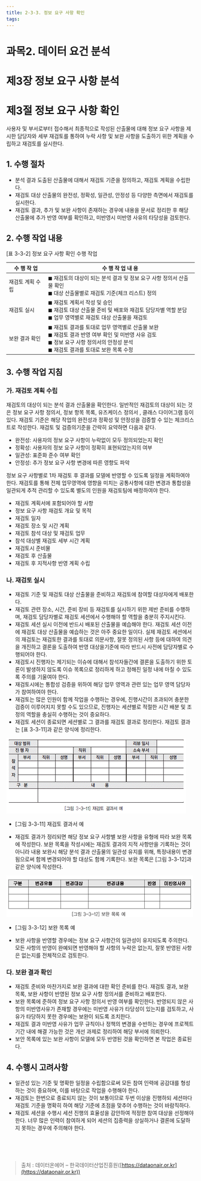 ```yaml
---
title: 2-3-3. 정보 요구 사항 확인
tags: 
---
```


# 과목2. 데이터 요건 분석
# 제3장 정보 요구 사항 분석
# 제3절 정보 요구 사항 확인

사용자 및 부서로부터 접수해서 최종적으로 작성된 산출물에 대해 정보 요구 사항을 제시한 담당자와 세부 재검토를 통하여 누락 사항 및 보완 사항을 도출하기 위한 계획을 수립하고 재검토를 실시한다.

## 1. 수행 절차

* 분석 결과 도출된 산출물에 대해서 재검토 기준을 정의하고, 재검토 계획을 수립한다.
* 재검토 대상 산출물의 완전성, 정확성, 일관성, 안정성 등 다양한 측면에서 재검토를 실시한다.
* 재검토 결과, 추가 및 보완 사항이 존재하는 경우에 내용을 문서로 정리한 후 해당 산출물에 추가 반영 여부를 확인하고, 미반영시 미반영 사유의 타당성을 검토한다.

## 2. 수행 작업 내용

[표 3-3-2] 정보 요구 사항 확인 수행 작업

| 수 행 작 업 | 수 행 작 업 내 용 |
|----|----|
| 재검토 계획 수립|◼ 재검토의 대상이 되는 분석 결과 및 정보 요구 사항 정의서 산출물 확인<br>◼  대상 산출물별로 재검토 기준(체크 리스트) 정의 |
| 재검토 실시|◼ 재검토 계획서 작성 및 승인<br>◼  재검토 대상 산출물 준비 및 배포와 재검토 담당자별 역할 분담<br>◼  업무 영역별로 재검토 대상 산출물을 재검토 |
| 보완 결과 확인|◼ 재검토 결과를 토대로 업무 영역별로 산출물 보완<br>◼  재검토 결과 반영 여부 확인 및 미반영 사유 검토<br>◼  정보 요구 사항 정의서의 안정성 분석<br>◼  재검토 결과를 토대로 보완 목록 수정 |

## 3. 수행 작업 지침

### 가. 재검토 계획 수립

재검토의 대상이 되는 분석 결과 산출물을 확인한다. 일반적인 재검토의 대상이 되는 것은 정보 요구 사항 정의서, 정보 항목 목록, 유즈케이스 정의서 , 클래스 다이어그램 등이 있다. 재검토 기준은 해당 작업의 완전성과 정확성 및 안정성을 검증할 수 있는 체크리스트로 작성한다. 재검토 및 검증의기준을 간략히 요약하면 다음과 같다.

* 완전성: 사용자의 정보 요구 사항이 누락없이 모두 정의되었는지 확인
* 정확성: 사용자의 정보 요구 사항이 정확히 표현되었는지의 여부
* 일관성: 표준화 준수 여부 확인
* 안정성: 추가 정보 요구 사항 변경에 따른 영향도 파악

정보 요구 사항별로 1차 재검토 후 결과를 모델에 반영할 수 있도록 일정을 계획하여야 한다. 재검토를 통해 전체 업무영역에 영향을 미치는 공통사항에 대한 변경과 통합성을 일관되게 추적 관리할 수 있도록 별도의 인원을 재검토팀에 배정하여야 한다.

* 재검토 계획서에 포함되어야 할 사항
* 정보 요구 사항 재검토 개요 및 목적
* 재검토 일자
* 재검토 장소 및 시간 계획
* 재검토 참석 대상 및 재검토 업무
* 참석 대상별 재검토 세부 시간 계획
* 재검토시 준비물
* 재검토 후 산출물
* 재검토 후 지적사항 반영 계획 수립

### 나. 재검토 실시

* 재검토 기준 및 재검토 대상 산출물을 준비하고 재검토에 참여할 대상자에게 배포한다.
* 재검토 관련 장소, 시간, 준비 장비 등 재검토를 실시하기 위한 제반 준비를 수행하며, 재검토 담당자별로 재검토 세션에서 수행해야 할 역할을 충분히 주지시킨다.
* 재검토 세션 실시 이전에 반드시 배포된 산출물을 예습해야 한다. 재검토 세션 이전에 재검토 대상 산출물을 예습하는 것은 아주 중요한 일이다. 실제 재검토 세션에서의 재검토는 재검토한 결과를 토대로 의문사항, 잘못 정의된 사항 등에 대하여 의견을 개진하고 결론을 도출하여 반영 대상을기준에 따라 반드시 사전에 담당자별로 수행되어야 한다.
* 재검토시 진행자는 제기되는 이슈에 대해서 참석자들간에 결론을 도출하기 위한 토론이 발생하지 않도록 이슈 목록으로 정리하게 하고 정해진 일정 내에 마칠 수 있도록 주의를 기울여야 한다.
* 재검토시에는 통합성 검증을 위하여 해당 업무 영역과 관련 있는 업무 영역 담당자가 참여하여야 한다.
* 재검토는 많은 인원이 함께 작업을 수행하는 경우에, 진행시간이 초과되어 충분한 검증이 이루어지지 못할 수도 있으므로, 진행자는 세션별로 적절한 시간 배분 및 조정의 역할을 충실히 수행하는 것이 중요하다.
* 재검토 세션이 종료되면 세션별로 그 결과를 재검토 결과로 정리한다. 재검토 결과는 [표 3-3-11]과 같은 양식에 정리한다.

![](../images_files/061115_edu_0301.gif)

  * [그림 3-3-11] 재검토 결과서 예

* 재검토 결과가 정리되면 해당 정보 요구 사항별 보완 사항을 유형에 따라 보완 목록에 작성한다. 보완 목록을 작성시에는 재검토 결과의 지적 사항만을 기록하는 것이 아니라 내용 보완시 해당 분석 결과 산출물의 일관성 유지를 위해, 특정내용이 변경됨으로써 함께 변경되어야 할 대상도 함께 기록한다. 보완 목록은 [그림 3-3-12]과 같은 양식에 작성한다.

![](../images_files/061115_edu_03.gif)

  * [그림 3-3-12] 보완 목록 예

* 보완 사항을 반영할 경우에는 정보 요구 사항간의 일관성이 유지되도록 주의한다. 모든 사항의 반영이 완예되면 반영해야 할 사항의 누락은 없는지, 잘못 반영된 사항은 없는지를 전체적으로 검토한다.

### 다. 보완 결과 확인

* 재검토 준비와 마찬가지로 보완 결과에 대한 확인 준비를 한다. 재검토 결과, 보완 목록, 보완 사항이 반영된 정보 요구 사항 정의서를 준비하고 배포한다.
* 보완 목록에 준하여 정보 요구 사항 정의서 반영 여부를 확인한다. 반영되지 않은 사항의 미반영사유가 존재할 경우에는 미반영 사유가 타당성이 있는지를 검토하고, 사유가 타당하지 못한 경우에는 보완이 되도록 조치한다.
* 재검토 결과 미반영 사유가 업무 규칙이나 정책의 변경을 수반하는 경우에 프로젝트 기간 내에 해결 가능한 것은 개선 과제로 정리하여 해당 부서에 의뢰한다.
* 보안 목록에 있는 보완 사항이 모델에 모두 반영된 것을 확인하면 본 작업은 종료된다.

## 4. 수행시 고려사항

* 일관성 있는 기준 및 명확한 일정을 수립함으로써 모든 참여 인력에 공감대를 형성하는 것이 중요하며, 이를 바탕으로 작업을 수행해야 한다.
* 재검토는 한번으로 종료되지 않는 것이 보통이므로 두번 이상을 진행하되 세션마다 재검토 기준을 명확히 하여 해당 기준에 초점을 맞추어 수행하는 것이 바람직하다.
* 재검토 세션을 수행시 세션 진행의 효율성을 감안하여 적정한 참여 대상을 선정해야 한다. 너무 많은 인력이 참여하게 되어 세션의 집중력을 상실하거나 결론에 도달하지 못하는 경우에 주의해야 한다.

<br><br><br>
> 출처 : 데이터온에어 – 한국데이터산업진흥원([https://dataonair.or.kr](https://dataonair.or.kr))